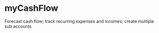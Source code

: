 # myCashFlow
Forecast cash flow; track recurring expenses and incomes; create multiple sub accounts
